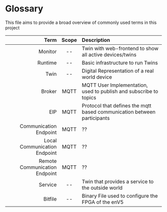 # Glossary

This file aims to provide a broad overview of commonly used terms in this project

|                          Term | Scope | Description                                                             |
|------------------------------:|:-----:|:------------------------------------------------------------------------|
|                       Monitor |  --   | Twin with web-frontend to show all active devices/twins                 |
|                       Runtime |  --   | Basic infrastructure to run Twins                                       |
|                          Twin |  --   | Digital Representation of a real world device                           |           
|                        Broker | MQTT  | MQTT User Implementation, used to publish and subscribe to topics       |
|                           EIP | MQTT  | Protocol that defines the mqtt based communication between participants |
|        Communication Endpoint | MQTT  | ??                                                                      |
|  Local Communication Endpoint | MQTT  | ??                                                                      |
| Remote Communication Endpoint | MQTT  | ??                                                                      |
|                       Service |  --   | Twin that provides a service to the outside world                       |
|                       Bitfile |  --   | Binary File used to configure the FPGA of the enV5                      |:w
